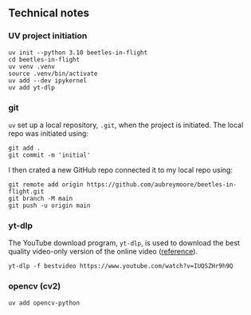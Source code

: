 ## Technical notes

### UV project initiation
```
uv init --python 3.10 beetles-in-flight
cd beetles-in-flight
uv venv .venv
source .venv/bin/activate
uv add --dev ipykernel
uv add yt-dlp
```

### git
```uv``` set up a local repository, ```.git```, when the project is initiated.
The local repo was initiated using:
```
git add .
git commit -m 'initial'
```

I then crated a new GitHub repo connected it to my local repo using:
```
git remote add origin https://github.com/aubreymoore/beetles-in-flight.git
git branch -M main
git push -u origin main
```

### yt-dlp
The YouTube download program, ```yt-dlp```, is used to download the best quality video-only version of the online video ([reference](https://ostechnix.com/yt-dlp-tutorial/)). 
```
yt-dlp -f bestvideo https://www.youtube.com/watch?v=IUQSZHr9h9Q 
```

### opencv (cv2)
```
uv add opencv-python
```